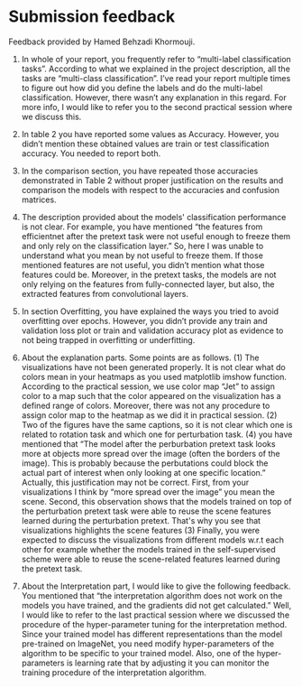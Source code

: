 # Submission feedback
Feedback provided by Hamed Behzadi Khormouji.


1. In whole of your report, you frequently refer to “multi-label classification tasks”. According to what we explained in the project description, all the tasks are “multi-class classification”. I’ve read your report multiple times to figure out how did you define the labels and do the multi-label classification. However, there wasn’t any explanation in this regard. For more info, I would like to refer you to the second practical session where we discuss this.


2. In table 2 you have reported some values as Accuracy. However, you didn’t mention these obtained values are train or test classification accuracy. You needed to report both.


3. In the comparison section, you have repeated those accuracies demonstrated in Table 2 without proper justification on the results and comparison the models with respect to the accuracies and confusion matrices.


4. The description provided about the models' classification performance is not clear. For example, you have mentioned “the features from efficientnet after the pretext task were not useful enough to freeze them and only rely on the classification layer.” So, here I was unable to understand what you mean by not useful to freeze them. If those mentioned features are not useful, you didn’t mention what those features could be. Moreover, in the pretext tasks, the models are not only relying on the features from fully-connected layer, but also, the extracted features from convolutional layers. 


5. In section Overfitting, you have explained the ways you tried to avoid overfitting over epochs. However, you didn’t provide any train and validation loss plot or train and validation accuracy plot as evidence to not being trapped in overfitting or underfitting.


6. About the explanation parts. Some points are as follows. (1) The visualizations have not been generated properly. It is not clear what do colors mean in your heatmaps as you used matplotlib imshow function. According to the practical session, we use color map “Jet” to assign color to a map such that the color appeared on the visualization has a defined range of colors. Moreover, there was not any procedure to assign color map to the heatmap as we did it in practical session. (2) Two of the figures have the same captions, so it is not clear which one is related to rotation task and which one for perturbation task. (4) you have mentioned that
“The model after the perburbation pretext task looks more at objects more spread over the image (often the borders of the image). This is probably because the perbutations could block the actual part of interest when only looking at one specific location.”
Actually, this justification may not be correct. First, from your visualizations I think by “more spread over the image” you mean the scene. Second, this observation shows that the models trained on top of the perturbation pretext task were able to reuse the scene features learned during the perturbation pretext. That's why you see that visualizations highlights the scene features (3) Finally, you were expected to discuss the visualizations from different models w.r.t each other for example whether the models trained in the self-supervised scheme were able to reuse the scene-related features learned during the pretext task.


7. About the Interpretation part, I would like to give the following feedback. You mentioned that “the interpretation algorithm does not work on the models you have trained, and the gradients did not get calculated.” Well, I would like to refer to the last practical session where we discussed the procedure of the hyper-parameter tuning for the interpretation method. Since your trained model has different representations than the model pre-trained on ImageNet, you need modify hyper-parameters of the algorithm to be specific to your trained model. Also, one of the hyper-parameters is learning rate that by adjusting it you can monitor the training procedure of the interpretation algorithm.